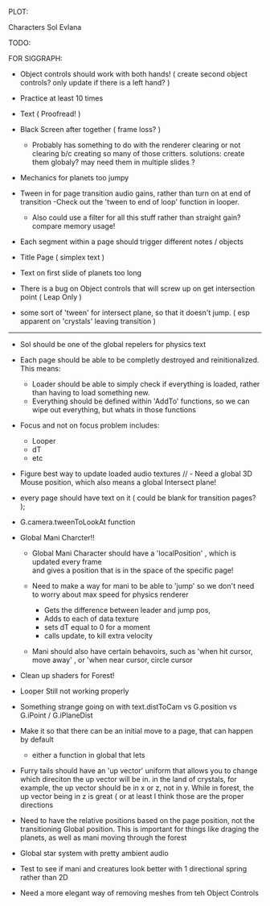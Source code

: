 PLOT:


  Characters
    Sol
    Evlana





TODO:



FOR SIGGRAPH:

  - Object controls should work with both hands! ( create second object controls? only update if there is a left hand? )
  - Practice at least 10 times
  - Text ( Proofread! )

  - Black Screen after together ( frame loss? )
    - Probably has something to do with the renderer clearing or not clearing b/c creating so many of those critters.
      solutions:
        create them globaly? may need them in multiple slides ?

    
  - Mechanics for planets too jumpy

  - Tween in for page transition audio gains, rather than turn on at end of transition
    -Check out the 'tween to end of loop' function in looper.
    - Also could use a filter for all this stuff rather than straight gain? compare memory usage!

  - Each segment within a page should trigger different notes / objects
  - Title Page ( simplex text )

  - Text on first slide of planets too long

  - There is a bug on Object controls that will screw up on get intersection point ( Leap Only )

  - some sort of  'tween' for intersect plane, so that it doesn't jump. ( esp apparent on 'crystals' leaving transition )

-------------

- Sol should be one of the global repelers for physics text

- Each page should be able to be completly destroyed and reinitionalized. This means:
  - Loader should be able to simply check if everything is loaded, rather than having to load something new.
  - Everything should be defined within 'AddTo' functions, so we can wipe out everything, but whats in those functions


- Focus and not on focus problem
  includes:
    - Looper
    - dT
    - etc

- Figure best way to update loaded audio textures
// - Need a global 3D Mouse position, which also means a global Intersect plane!
- every page should have text on it ( could be blank for transition pages? );
- G.camera.tweenToLookAt function
- Global Mani Charcter!!
  - Global Mani Character should have a 'localPosition' , which is updated every frame  
    and gives a position that is in the space of the specific page!
  - Need to make a way for mani to be able to 'jump' so we don't need to worry about max speed for physics renderer
    - Gets the difference between leader and jump pos,
    - Adds to each of data texture
    - sets dT equal to 0 for a moment
    - calls update, to kill extra velocity

  - Mani should also have certain behavoirs, such as 'when hit cursor, move away' , or 'when near cursor, circle cursor

- Clean up shaders for Forest!

- Looper Still not working properly

- Something strange going on with text.distToCam vs G.position vs G.iPoint / G.iPlaneDist

- Make it so that there can be an initial move to a page, that can happen by default
  - either a function in global that lets

- Furry tails should have an 'up vector' uniform that allows you to change which direciton the up vector will be in.
  in the land of crystals, for example, the up vector should be in x or z, not in y. While in forest, the up vector being in z is great ( or at least I think those are the proper directions


- Need to have the relative positions based on the page position, not the transitioning Global position. This is important for things like draging the planets, as well as mani moving through the forest


- Global star system with pretty ambient audio

- Test to see if mani and creatures look better with 1 directional spring rather than 2D

- Need a more elegant way of removing meshes from teh Object Controls



